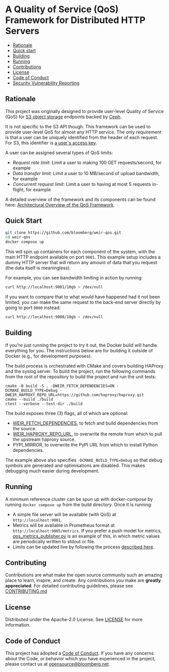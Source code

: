 # A Quality of Service (QoS) Framework for Distributed HTTP Servers

- [Rationale](#rationale)
- [Quick start](#quick-start)
- [Building](#building)
- [Running](#running)
- [Contributions](#contributions)
- [License](#license)
- [Code of Conduct](#code-of-conduct)
- [Security Vulnerability Reporting](#security-vulnerability-reporting)

## Rationale

This project was originally designed to provide user-level Quality of Service (QoS) for [S3 object storage](https://docs.aws.amazon.com/AmazonS3/latest/API/Welcome.html) endpoints backed by [Ceph](https://docs.ceph.com/en/latest/radosgw/).

It is not specific to the S3 API though. This framework can be used to provide user-level QoS for almost any HTTP service.
The only requirement is that a user can be uniquely identified from the header of each request.
For S3, this identifier is [a user's access key](https://docs.aws.amazon.com/AmazonS3/latest/API/RESTAuthentication.html#ConstructingTheAuthenticationHeader).

A user can be assigned several types of QoS limits:

- *Request rate limit*: Limit a user to making 100 GET requests/second, for example
- *Data transfer limit*: Limit a user to 10 MB/second of upload bandwidth, for example
- *Concurrent request limit*: Limit a user to having at most 5 requests in-flight, for example

A detailed overview of the framework and its components can be found here:
[Architectural Overview of the QoS Framework](docs/architecture_overview.md).

## Quick Start

```sh
git clone https://github.com/bloomberg/weir-qos.git
cd weir-qos
docker compose up
```

This will spin up containers for each component of the system, with the main HTTP endpoint available on port `9001`.
This example setup includes a dummy HTTP server that will return any amount of data that you request (the data itself is meaningless).

For example, you can see bandwidth limiting in action by running:

```sh
curl http://localhost:9001/10gb > /dev/null
```

If you want to compare that to what would have happened had it not been limited, you can make the same request to the back-end server directly by going to port `9000` instead:

```sh
curl http://localhost:9000/10gb > /dev/null
```

## Building

If you're just running the project to try it out, the Docker build will handle everything for you.
The instructions below are for building it outside of Docker (e.g., for development purposes).

The build process is orchestrated with CMake and covers building HAProxy and the syslog server.
To build the project, run the following commands from the root of the repository to build the project and run the unit tests:

```console
cmake -B build -S . -DWEIR_FETCH_DEPENDENCIES=ON -DCMAKE_BUILD_TYPE=Debug -DWEIR_HAPROXY_REPO_URL=https://github.com/haproxy/haproxy.git
cmake --build ./build
ctest --verbose --test-dir ./build
```

The build exposes three (3) flags, all of which are optional:

- [WEIR_FETCH_DEPENDENCIES](./syslog_server/README.md), to fetch and build dependencies from the source.
- [WEIR_HAPROXY_REPO_URL](./haproxy-lua/README.md), to overwrite the remote from which to pull the upstream haproxy source.
- PYPI_MIRROR, to overwrite the PyPI URL from which to install Python dependencies.

The example above also specifies `-DCMAKE_BUILD_TYPE=Debug` so that debug symbols are generated and optimisations are disabled. This makes debugging much easier during development.

## Running

A minimum reference cluster can be spun up with docker-compose by running `docker compose up` from the build directory.
Once it is running:

- A simple file server will be available (with QoS) at `http://localhost:9001`.
- Metrics will be available in Prometheus format at `http://localhost:9005/metrics`. If you prefer a push model for metrics, [qos_metrics_publisher.py](./polygen/qos_metrics_publisher.py) is an example of this, in which metric values are periodically written to stdout or file.
- Limits can be updated live by following the process [described here](./polygen/README.md).

## Contributing

Contributions are what make the open source community such an amazing place to
learn, inspire, and create. Any contributions you make are **greatly
appreciated**. For detailed contributing guidelines, please see
[CONTRIBUTING.md](CONTRIBUTING.md)

## License

Distributed under the Apache-2.0 License. See [LICENSE](LICENSE) for more information.

## Code of Conduct

This project has adopted a [Code of Conduct](https://github.com/bloomberg/.github/blob/main/CODE_OF_CONDUCT.md).
If you have any concerns about the Code, or behavior which you have experienced
in the project, please contact us at opensource@bloomberg.net.
